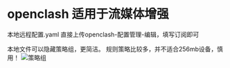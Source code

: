# openclash 适用于流媒体增强

本地远程配置.yaml
直接上传openclash-配置管理-编辑，填写订阅即可

本地文件可以隐藏策略组，更简洁。
规则策略比较多，并不适合256mb设备，慎用！
![策略组](https://github.com/user-attachments/assets/2df83a60-76ad-4f01-a6f4-48d29adccd9d)
